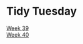 # Tidy Tuesday
[Week 39](https://github.com/Lacapary/T_Tuesday/blob/master/week-39.md)
<br> [Week 40](https://github.com/Lacapary/T_Tuesday/blob/master/week-40.md)
